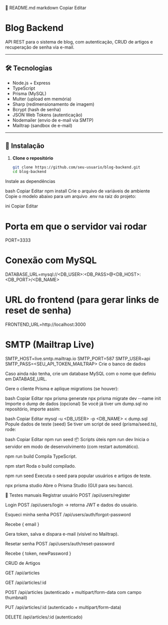 📘 README.md
markdown
Copiar
Editar
# Blog Backend

API REST para o sistema de blog, com autenticação, CRUD de artigos e recuperação de senha via e-mail.

---

## 🛠️ Tecnologias

- Node.js + Express
- TypeScript
- Prisma (MySQL)
- Multer (upload em memória)
- Sharp (redimensionamento de imagem)
- Bcrypt (hash de senha)
- JSON Web Tokens (autenticação)
- Nodemailer (envio de e-mail via SMTP)
- Mailtrap (sandbox de e-mail)

---

## 🚀 Instalação

1. **Clone o repositório**  
   ```bash
   git clone https://github.com/seu-usuario/blog-backend.git
   cd blog-backend
Instale as dependências

bash
Copiar
Editar
npm install
Crie o arquivo de variáveis de ambiente
Copie o modelo abaixo para um arquivo .env na raiz do projeto:

ini
Copiar
Editar
# Porta em que o servidor vai rodar
PORT=3333

# Conexão com MySQL
DATABASE_URL=mysql://<DB_USER>:<DB_PASS>@<DB_HOST>:<DB_PORT>/<DB_NAME>

# URL do frontend (para gerar links de reset de senha)
FRONTEND_URL=http://localhost:3000

# SMTP (Mailtrap Live)
SMTP_HOST=live.smtp.mailtrap.io
SMTP_PORT=587
SMTP_USER=api
SMTP_PASS=<SEU_API_TOKEN_MAILTRAP>
Crie o banco de dados

Caso ainda não tenha, crie um database MySQL com o nome que definiu em DATABASE_URL.

Gere o cliente Prisma e aplique migrations (se houver):

bash
Copiar
Editar
npx prisma generate
npx prisma migrate dev --name init
Importe o dump de dados (opcional)
Se você já tiver um dump.sql no repositório, importe assim:

bash
Copiar
Editar
mysql -u <DB_USER> -p <DB_NAME> < dump.sql
Popule dados de teste (seed)
Se tiver um script de seed (prisma/seed.ts), rode:

bash
Copiar
Editar
npm run seed
📦 Scripts úteis
npm run dev
Inicia o servidor em modo de desenvolvimento (com restart automático).

npm run build
Compila TypeScript.

npm start
Roda o build compilado.

npm run seed
Executa o seed para popular usuários e artigos de teste.

npx prisma studio
Abre o Prisma Studio (GUI para seu banco).

🧪 Testes manuais
Registrar usuário
POST /api/users/register

Login
POST /api/users/login → retorna JWT e dados do usuário.

Esqueci minha senha
POST /api/users/auth/forgot-password

Recebe { email }

Gera token, salva e dispara e-mail (visível no Mailtrap).

Resetar senha
POST /api/users/auth/reset-password

Recebe { token, newPassword }

CRUD de Artigos

GET /api/articles

GET /api/articles/:id

POST /api/articles (autenticado + multipart/form-data com campo thumbnail)

PUT /api/articles/:id (autenticado + multipart/form-data)

DELETE /api/articles/:id (autenticado)